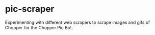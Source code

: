 # pic-scraper
Experimenting with different web scrapers to scrape images and gifs of Chopper for the Chopper Pic Bot.
